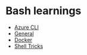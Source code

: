 # Bash learnings

- [Azure CLI](./azcli.md)
- [General](./general.md)
- [Docker](./docker.md)
- [Shell Tricks](./shelltricks.md)
